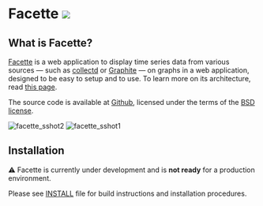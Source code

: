 Facette [![](https://api.travis-ci.org/facette/facette.png)](https://travis-ci.org/facette/facette)
=======

What is Facette?
----------------

[Facette][0] is a web application to display time series data from various sources — such as [collectd][1] or
[Graphite][2] — on graphs in a web application, designed to be easy to setup and to use. To learn more on its architecture, read [this page](http://facette.io/docs/architecture/).

The source code is available at [Github][3], licensed under the terms of the [BSD license][4].

![facette_sshot2](https://cloud.githubusercontent.com/assets/1122379/3489453/3a61f74e-052e-11e4-884e-ea781b93efdd.png)
![facette_sshot1](https://cloud.githubusercontent.com/assets/1122379/3489442/74b3b000-052d-11e4-812e-e462b8048ebd.png)

Installation
------------

:warning: Facette is currently under development and is **not ready** for
a production environment.

Please see [INSTALL](INSTALL) file for build instructions and installation procedures.


[0]: http://facette.io/
[1]: http://collectd.org/
[2]: http://graphite.readthedocs.org/
[3]: https://github.com/facette/facette
[4]: http://opensource.org/licenses/BSD-3-Clause
